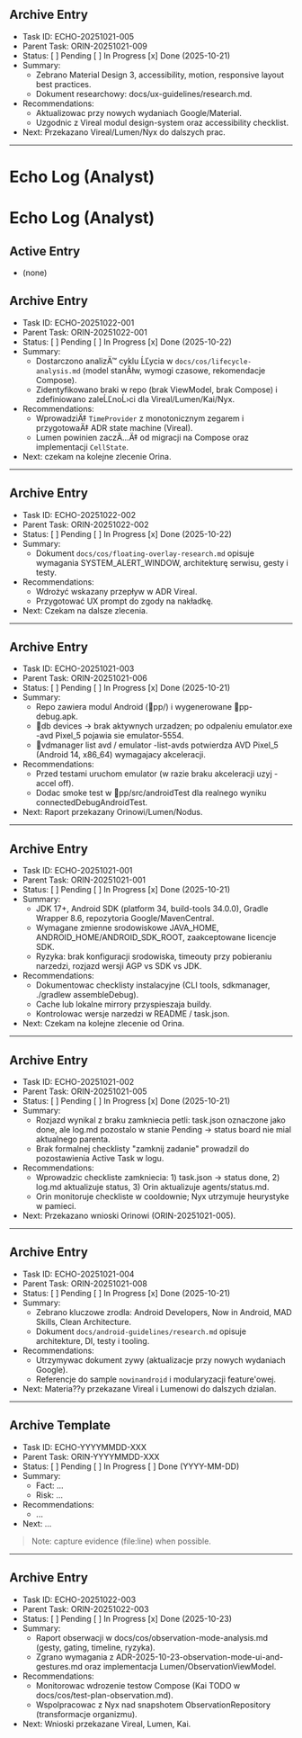 ## Archive Entry
- Task ID: ECHO-20251021-005
- Parent Task: ORIN-20251021-009
- Status: [ ] Pending [ ] In Progress [x] Done (2025-10-21)
- Summary:
  - Zebrano Material Design 3, accessibility, motion, responsive layout best practices.
  - Dokument researchowy: docs/ux-guidelines/research.md.
- Recommendations:
  - Aktualizowac przy nowych wydaniach Google/Material.
  - Uzgodnic z Vireal modul design-system oraz accessibility checklist.
- Next: Przekazano Vireal/Lumen/Nyx do dalszych prac.

---
# Echo Log (Analyst)

# Echo Log (Analyst)

## Active Entry
- (none)

## Archive Entry
- Task ID: ECHO-20251022-001
- Parent Task: ORIN-20251022-001
- Status: [ ] Pending [ ] In Progress [x] Done (2025-10-22)
- Summary:
  - Dostarczono analizÄ™ cyklu ĹĽycia w `docs/cos/lifecycle-analysis.md` (model stanĂłw, wymogi czasowe, rekomendacje Compose).
  - Zidentyfikowano braki w repo (brak ViewModel, brak Compose) i zdefiniowano zaleĹĽnoĹ›ci dla Vireal/Lumen/Kai/Nyx.
- Recommendations:
  - WprowadziÄ‡ `TimeProvider` z monotonicznym zegarem i przygotowaÄ‡ ADR state machine (Vireal).
  - Lumen powinien zaczÄ…Ä‡ od migracji na Compose oraz implementacji `CellState`.
- Next: czekam na kolejne zlecenie Orina.

---

## Archive Entry
- Task ID: ECHO-20251022-002
- Parent Task: ORIN-20251022-002
- Status: [ ] Pending [ ] In Progress [x] Done (2025-10-22)
- Summary:
  - Dokument `docs/cos/floating-overlay-research.md` opisuje wymagania SYSTEM_ALERT_WINDOW, architekturę serwisu, gesty i testy.
- Recommendations:
  - Wdrożyć wskazany przepływ w ADR Vireal.
  - Przygotować UX prompt do zgody na nakładkę.
- Next: Czekam na dalsze zlecenia.

---
## Archive Entry
- Task ID: ECHO-20251021-003
- Parent Task: ORIN-20251021-006
- Status: [ ] Pending [ ] In Progress [x] Done (2025-10-21)
- Summary:
  - Repo zawiera modul Android (pp/) i wygenerowane pp-debug.apk.
  - db devices -> brak aktywnych urzadzen; po odpaleniu emulator.exe -avd Pixel_5 pojawia sie emulator-5554.
  - vdmanager list avd / emulator -list-avds potwierdza AVD Pixel_5 (Android 14, x86_64) wymagajacy akceleracji.
- Recommendations:
  - Przed testami uruchom emulator (w razie braku akceleracji uzyj -accel off).
  - Dodac smoke test w pp/src/androidTest dla realnego wyniku connectedDebugAndroidTest.
- Next: Raport przekazany Orinowi/Lumen/Nodus.

---

## Archive Entry
- Task ID: ECHO-20251021-001
- Parent Task: ORIN-20251021-001
- Status: [ ] Pending [ ] In Progress [x] Done (2025-10-21)
- Summary:
  - JDK 17+, Android SDK (platform 34, build-tools 34.0.0), Gradle Wrapper 8.6, repozytoria Google/MavenCentral.
  - Wymagane zmienne srodowiskowe JAVA_HOME, ANDROID_HOME/ANDROID_SDK_ROOT, zaakceptowane licencje SDK.
  - Ryzyka: brak konfiguracji srodowiska, timeouty przy pobieraniu narzedzi, rozjazd wersji AGP vs SDK vs JDK.
- Recommendations:
  - Dokumentowac checklisty instalacyjne (CLI tools, sdkmanager, ./gradlew assembleDebug).
  - Cache lub lokalne mirrory przyspieszaja buildy.
  - Kontrolowac wersje narzedzi w README / task.json.
- Next: Czekam na kolejne zlecenie od Orina.

---

## Archive Entry
- Task ID: ECHO-20251021-002
- Parent Task: ORIN-20251021-005
- Status: [ ] Pending [ ] In Progress [x] Done (2025-10-21)
- Summary:
  - Rozjazd wynikal z braku zamkniecia petli: task.json oznaczone jako done, ale log.md pozostalo w stanie Pending -> status board nie mial aktualnego parenta.
  - Brak formalnej checklisty "zamknij zadanie" prowadzil do pozostawienia Active Task w logu.
- Recommendations:
  - Wprowadzic checkliste zamkniecia: 1) task.json -> status done, 2) log.md aktualizuje status, 3) Orin aktualizuje agents/status.md.
  - Orin monitoruje checkliste w cooldownie; Nyx utrzymuje heurystyke w pamieci.
- Next: Przekazano wnioski Orinowi (ORIN-20251021-005).

---

## Archive Entry
- Task ID: ECHO-20251021-004
- Parent Task: ORIN-20251021-008
- Status: [ ] Pending [ ] In Progress [x] Done (2025-10-21)
- Summary:
  - Zebrano kluczowe zrodla: Android Developers, Now in Android, MAD Skills, Clean Architecture.
  - Dokument `docs/android-guidelines/research.md` opisuje architekture, DI, testy i tooling.
- Recommendations:
  - Utrzymywac dokument zywy (aktualizacje przy nowych wydaniach Google).
  - Referencje do sample `nowinandroid` i modularyzacji feature'owej.
- Next: Materia??y przekazane Vireal i Lumenowi do dalszych dzialan.

---

## Archive Template
- Task ID: ECHO-YYYYMMDD-XXX
- Parent Task: ORIN-YYYYMMDD-XXX
- Status: [ ] Pending [ ] In Progress [ ] Done (YYYY-MM-DD)
- Summary:
  - Fact: ...
  - Risk: ...
- Recommendations:
  - ...
- Next: ...

> Note: capture evidence (file:line) when possible.



---
## Archive Entry
- Task ID: ECHO-20251022-003
- Parent Task: ORIN-20251022-003
- Status: [ ] Pending [ ] In Progress [x] Done (2025-10-23)
- Summary:
  - Raport obserwacji w docs/cos/observation-mode-analysis.md (gesty, gating, timeline, ryzyka).
  - Zgrano wymagania z ADR-2025-10-23-observation-mode-ui-and-gestures.md oraz implementacja Lumen/ObservationViewModel.
- Recommendations:
  - Monitorowac wdrozenie testow Compose (Kai TODO w docs/cos/test-plan-observation.md).
  - Wspolpracowac z Nyx nad snapshotem ObservationRepository (transformacje organizmu).
- Next: Wnioski przekazane Vireal, Lumen, Kai.
